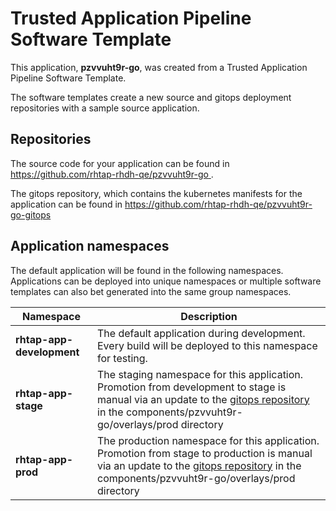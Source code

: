 # Trusted Application Pipeline Software Template

This application, **pzvvuht9r-go**, was created from a Trusted Application Pipeline Software Template.

The software templates create a new source and gitops deployment repositories with a sample source application. 

## Repositories

The source code for your application can be found in [https://github.com/rhtap-rhdh-qe/pzvvuht9r-go ](https://github.com/rhtap-rhdh-qe/pzvvuht9r-go ).
 
The gitops repository, which contains the kubernetes manifests for the application can be found in 
[https://github.com/rhtap-rhdh-qe/pzvvuht9r-go-gitops ](https://github.com/rhtap-rhdh-qe/pzvvuht9r-go-gitops ) 

## Application namespaces 

The default application will be found in the following namespaces. Applications can be deployed into unique namespaces or multiple software templates can also bet generated into the same group namespaces.  

|  Namespace   |  Description   |  
| -------- | -------- |   
| **rhtap-app-development** | The default application during development. Every build will be deployed to this namespace for testing. | 
| **rhtap-app-stage** | The staging namespace for this application. Promotion from development to stage is manual via an update to the [gitops repository](https://github.com/rhtap-rhdh-qe/pzvvuht9r-go-gitops ) in the components/pzvvuht9r-go/overlays/prod directory |  
| **rhtap-app-prod** | The production namespace for this application. Promotion from stage to production is manual via an update to the [gitops repository](https://github.com/rhtap-rhdh-qe/pzvvuht9r-go-gitops ) in the components/pzvvuht9r-go/overlays/prod directory | 